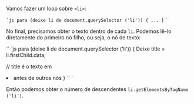 Vamos fazer um loop sobre `<li>`:

`` `js
para (deixe li de document.querySelector ('li')) {
...
}
`` `

No final, precisamos obter o texto dentro de cada `li`. Podemos lê-lo diretamente do primeiro nó filho, ou seja, o nó de texto:

`` `js
para (deixe li de document.querySelector ('li')) {
Deixe title = li.firstChild.data;

// title é o texto em <li> antes de outros nós
}
`` `

Então podemos obter o número de descendentes `li.getElementsByTagName ('li')`.
